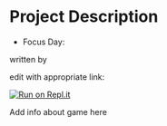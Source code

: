 # Project Description
* Focus Day: 

written by 


edit with appropriate link:

[![Run on Repl.it](https://repl.it/badge/github/athenian-ct-projects/natanbrook-ff-project)](https://repl.it/github/athenian-ct-projects/natanbrook-ff-project)

Add info about game here
